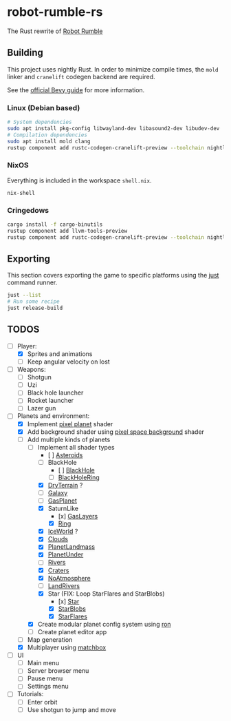# robot-rumble-rs

The Rust rewrite of [Robot Rumble](https://github.com/GaspardCulis/robot-rumble)

## Building

This project uses nightly Rust. In order to minimize compile times, the `mold`
linker and `cranelift` codegen backend are required.

See the
[official Bevy guide](https://bevyengine.org/learn/quick-start/getting-started/setup/#enable-fast-compiles-optional)
for more information.

### Linux (Debian based)

```sh
# System dependencies
sudo apt install pkg-config libwayland-dev libasound2-dev libudev-dev
# Compilation dependencies
sudo apt install mold clang
rustup component add rustc-codegen-cranelift-preview --toolchain nightly
```

### NixOS

Everything is included in the workspace `shell.nix`.

```
nix-shell
```

### Cringedows

```sh
cargo install -f cargo-binutils
rustup component add llvm-tools-preview
rustup component add rustc-codegen-cranelift-preview --toolchain nightly
```

## Exporting

This section covers exporting the game to specific platforms using the
[just](https://github.com/casey/just) command runner.

```sh
just --list
# Run some recipe
just release-build
```

## TODOS

- [ ] Player:
  - [x] Sprites and animations
  - [ ] Keep angular velocity on lost
- [ ] Weapons:
  - [ ] Shotgun
  - [ ] Uzi
  - [ ] Black hole launcher
  - [ ] Rocket launcher
  - [ ] Lazer gun
- [ ] Planets and environment:
  - [x] Implement
    [pixel planet](https://deep-fold.itch.io/pixel-planet-generator) shader
  - [x] Add background shader using
    [pixel space background](https://deep-fold.itch.io/space-background-generator)
    shader
  - [ ] Add multiple kinds of planets
    - [ ] Implement all shader types
      - [ ]
        [Asteroids](https://github.com/Deep-Fold/PixelPlanets/blob/main/Planets/Asteroids/Asteroids.gdshader)
      - [ ] BlackHole
        - [ ]
          [BlackHole](https://github.com/Deep-Fold/PixelPlanets/blob/main/Planets/BlackHole/BlackHole.gdshader)
        - [ ]
          [BlackHoleRing](https://github.com/Deep-Fold/PixelPlanets/blob/main/Planets/BlackHole/BlackHoleRing.gdshader)
      - [x]
        [DryTerrain](https://github.com/Deep-Fold/PixelPlanets/tree/main/Planets/DryTerran)
        ?
      - [ ]
        [Galaxy](https://github.com/Deep-Fold/PixelPlanets/blob/main/Planets/Galaxy/Galaxy.gdshader)
      - [ ]
        [GasPlanet](https://github.com/Deep-Fold/PixelPlanets/blob/main/Planets/GasPlanet/GasPlanet.gdshader)
      - [x] SaturnLike
        - [x]
          [GasLayers](https://github.com/Deep-Fold/PixelPlanets/blob/main/Planets/GasPlanetLayers/GasLayers.gdshader)
        - [x]
          [Ring](https://github.com/Deep-Fold/PixelPlanets/blob/main/Planets/GasPlanetLayers/Ring.gdshader)
      - [x]
        [IceWorld](https://github.com/Deep-Fold/PixelPlanets/tree/main/Planets/IceWorld)
        ?
      - [x]
        [Clouds](https://github.com/Deep-Fold/PixelPlanets/blob/main/Planets/LandMasses/Clouds.gdshader)
      - [x]
        [PlanetLandmass](https://github.com/Deep-Fold/PixelPlanets/blob/main/Planets/LandMasses/PlanetLandmass.gdshader)
      - [x]
        [PlanetUnder](https://github.com/Deep-Fold/PixelPlanets/blob/main/Planets/LandMasses/PlanetUnder.gdshader)
      - [ ]
        [Rivers](https://github.com/Deep-Fold/PixelPlanets/blob/main/Planets/LavaWorld/Rivers.gdshader)
      - [x]
        [Craters](https://github.com/Deep-Fold/PixelPlanets/blob/main/Planets/NoAtmosphere/Craters.gdshader)
      - [x]
        [NoAtmosphere](https://github.com/Deep-Fold/PixelPlanets/blob/main/Planets/NoAtmosphere/NoAtmosphere.gdshader)
      - [ ]
        [LandRivers](https://github.com/Deep-Fold/PixelPlanets/blob/main/Planets/Rivers/LandRivers.gdshader)
      - [x] Star (FIX: Loop StarFlares and StarBlobs)
        - [x]
          [Star](https://github.com/Deep-Fold/PixelPlanets/blob/main/Planets/Star/Star.gdshader)
        - [x]
          [StarBlobs](https://github.com/Deep-Fold/PixelPlanets/blob/main/Planets/Star/StarBlobs.gdshader)
        - [x]
          [StarFlares](https://github.com/Deep-Fold/PixelPlanets/blob/main/Planets/Star/StarFlares.gdshader)
    - [x] Create modular planet config system using
      [ron](https://github.com/ron-rs/ron)
    - [ ] Create planet editor app
  - [ ] Map generation
  - [x] Multiplayer using [matchbox](https://docs.rs/bevy_matchbox)
- [ ] UI
  - [ ] Main menu
  - [ ] Server browser menu
  - [ ] Pause menu
  - [ ] Settings menu
- [ ] Tutorials:
  - [ ] Enter orbit
  - [ ] Use shotgun to jump and move
